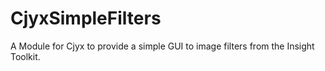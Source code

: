 CjyxSimpleFilters
===================

A Module for Cjyx to provide a simple GUI to image filters from the Insight Toolkit.
